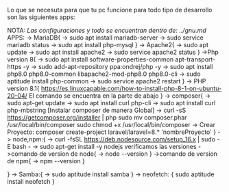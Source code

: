 Lo que se necesuta para que tu pc funcione para todo tipo de desarrollo son las siguientes apps:

NOTA: *Las configuraciones y todo se encuentran dentro de: ../gnu.md*
APPS:
-> MariaDB{
    -> sudo apt install mariadb-server
    -> sudo service mariadb status
    -> sudo apt install php-mysql
}
-> Apache2{
    -> sudo apt update
    -> sudo apt install apache2
    -> sudo service apache2 status
}
->Php version 8{
    -> sudo apt install software-properties-common apt-transport-https -y
    -> sudo add-apt-repository ppa:ondrej/php -y
    -> sudo apt install php8.0 php8.0-common libapache2-mod-php8.0 php8.0-cli
    -> sudo aptitude install php-common
    -> sudo service apache2 restart
}
-> PHP version 8.1{
    https://es.linuxcapable.com/how-to-install-php-8-1-on-ubuntu-20-04/
    El comando se encuentra en la parte de abajo
}
-> composer{
    -> sudo apt-get update
    -> sudo apt install curl php-cli 
    -> sudo apt install curl php-mbstring
    [Instalar composer de manera Global]
    -> curl -sS https://getcomposer.org/installer | php
            sudo mv composer.phar /usr/local/bin/composer
            sudo chmod +x /usr/local/bin/composer
    -> Crear Proyecto: composer create-project laravel/laravel=8.* 'nombreProyecto'
}
-> node,npm:{
    -> curl -fsSL https://deb.nodesource.com/setup_16.x | sudo -E bash -
    -> sudo apt-get install -y nodejs
    verificamos las versiones
    ->comando de version de node{
        -> node --version
        }
    ->comando de version de npm{ 
        -> npm --version
        }

}
-> Samba:{
    -> sudo aptitude install samba
}
-> neofetch: {
    sudo aptitude install neofetch
}
